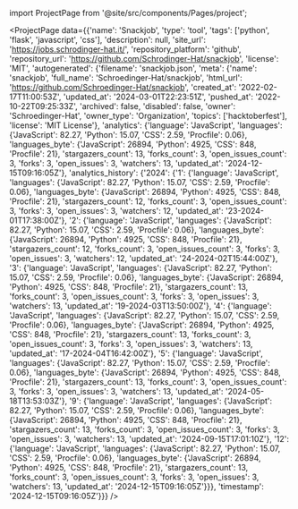 
import ProjectPage from '@site/src/components/Pages/project';

<ProjectPage
    data={{'name': 'Snackjob', 'type': 'tool', 'tags': ['python', 'flask', 'javascript', 'css'], 'description': null, 'site_url': 'https://jobs.schrodinger-hat.it/', 'repository_platform': 'github', 'repository_url': 'https://github.com/Schrodinger-Hat/snackjob', 'license': 'MIT', 'autogenerated': {'filename': 'snackjob.json', 'meta': {'name': 'snackjob', 'full_name': 'Schroedinger-Hat/snackjob', 'html_url': 'https://github.com/Schroedinger-Hat/snackjob', 'created_at': '2022-02-17T11:00:53Z', 'updated_at': '2024-03-01T22:23:51Z', 'pushed_at': '2022-10-22T09:25:33Z', 'archived': false, 'disabled': false, 'owner': 'Schroedinger-Hat', 'owner_type': 'Organization', 'topics': ['hacktoberfest'], 'license': 'MIT License'}, 'analytics': {'language': 'JavaScript', 'languages': {'JavaScript': 82.27, 'Python': 15.07, 'CSS': 2.59, 'Procfile': 0.06}, 'languages_byte': {'JavaScript': 26894, 'Python': 4925, 'CSS': 848, 'Procfile': 21}, 'stargazers_count': 13, 'forks_count': 3, 'open_issues_count': 3, 'forks': 3, 'open_issues': 3, 'watchers': 13, 'updated_at': '2024-12-15T09:16:05Z'}, 'analytics_history': {'2024': {'1': {'language': 'JavaScript', 'languages': {'JavaScript': 82.27, 'Python': 15.07, 'CSS': 2.59, 'Procfile': 0.06}, 'languages_byte': {'JavaScript': 26894, 'Python': 4925, 'CSS': 848, 'Procfile': 21}, 'stargazers_count': 12, 'forks_count': 3, 'open_issues_count': 3, 'forks': 3, 'open_issues': 3, 'watchers': 12, 'updated_at': '23-2024-01T17:38:00Z'}, '2': {'language': 'JavaScript', 'languages': {'JavaScript': 82.27, 'Python': 15.07, 'CSS': 2.59, 'Procfile': 0.06}, 'languages_byte': {'JavaScript': 26894, 'Python': 4925, 'CSS': 848, 'Procfile': 21}, 'stargazers_count': 12, 'forks_count': 3, 'open_issues_count': 3, 'forks': 3, 'open_issues': 3, 'watchers': 12, 'updated_at': '24-2024-02T15:44:00Z'}, '3': {'language': 'JavaScript', 'languages': {'JavaScript': 82.27, 'Python': 15.07, 'CSS': 2.59, 'Procfile': 0.06}, 'languages_byte': {'JavaScript': 26894, 'Python': 4925, 'CSS': 848, 'Procfile': 21}, 'stargazers_count': 13, 'forks_count': 3, 'open_issues_count': 3, 'forks': 3, 'open_issues': 3, 'watchers': 13, 'updated_at': '19-2024-03T13:50:00Z'}, '4': {'language': 'JavaScript', 'languages': {'JavaScript': 82.27, 'Python': 15.07, 'CSS': 2.59, 'Procfile': 0.06}, 'languages_byte': {'JavaScript': 26894, 'Python': 4925, 'CSS': 848, 'Procfile': 21}, 'stargazers_count': 13, 'forks_count': 3, 'open_issues_count': 3, 'forks': 3, 'open_issues': 3, 'watchers': 13, 'updated_at': '17-2024-04T16:42:00Z'}, '5': {'language': 'JavaScript', 'languages': {'JavaScript': 82.27, 'Python': 15.07, 'CSS': 2.59, 'Procfile': 0.06}, 'languages_byte': {'JavaScript': 26894, 'Python': 4925, 'CSS': 848, 'Procfile': 21}, 'stargazers_count': 13, 'forks_count': 3, 'open_issues_count': 3, 'forks': 3, 'open_issues': 3, 'watchers': 13, 'updated_at': '2024-05-18T13:53:03Z'}, '9': {'language': 'JavaScript', 'languages': {'JavaScript': 82.27, 'Python': 15.07, 'CSS': 2.59, 'Procfile': 0.06}, 'languages_byte': {'JavaScript': 26894, 'Python': 4925, 'CSS': 848, 'Procfile': 21}, 'stargazers_count': 13, 'forks_count': 3, 'open_issues_count': 3, 'forks': 3, 'open_issues': 3, 'watchers': 13, 'updated_at': '2024-09-15T17:01:10Z'}, '12': {'language': 'JavaScript', 'languages': {'JavaScript': 82.27, 'Python': 15.07, 'CSS': 2.59, 'Procfile': 0.06}, 'languages_byte': {'JavaScript': 26894, 'Python': 4925, 'CSS': 848, 'Procfile': 21}, 'stargazers_count': 13, 'forks_count': 3, 'open_issues_count': 3, 'forks': 3, 'open_issues': 3, 'watchers': 13, 'updated_at': '2024-12-15T09:16:05Z'}}}, 'timestamp': '2024-12-15T09:16:05Z'}}}
/>
